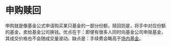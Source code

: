 # 申购赎回

申购就是像基金公式申请购买某只基金的一部分份额，赎回则是，将手中对应份额的基金，卖给基金公司换钱。优点在于：即便有很多人同时向基金公司申赎基金，其成交价格也不会随成交量波动。缺点是：手续费会略高于[场内基金](./场内基金.md)。
